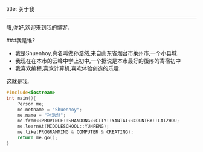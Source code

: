 title: 关于我

---
嗨,你好,欢迎来到我的博客.

###我是谁?
  * 我是Shuenhoy,真名叫做孙浩然,来自山东省烟台市莱州市,一个小县城.
  * 我现在在本市的云峰中学上初中,一个据说是本市最好的蛋疼的寄宿初中
  * 我喜欢编程,喜欢计算机,喜欢体验创造的乐趣.

这就是我.
    

```c++
#include<iostream>
int main(){
    Person me;
    me.netname = "Shuenhoy";
    me.name = "孙浩然";
    me.from<<PROVINCE::SHANDONG<<CITY::YANTAI<<COUNTRY::LAIZHOU;
    me.learnAt(MIDDLESCHOOL::YUNFENG);
    me.like(PROGRAMMING & COMPUTER & CREATING);
    return me.go();
}
```
